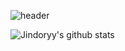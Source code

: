 ![header](https://capsule-render.vercel.app/api?type=waving&color=3CB371&fontColor=92A8D1&fontAlignY=45&height=220&section=header&text=LEE%20JINKYU&fontSize=40)


![Jindoryy's github stats](https://github-readme-stats.vercel.app/api?username=Jindoryy&show_icons=true)
